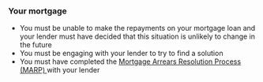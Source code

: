 ###  Your mortgage

  * You must be unable to make the repayments on your mortgage loan and your lender must have decided that this situation is unlikely to change in the future 
  * You must be engaging with your lender to try to find a solution 
  * You must have completed the [ Mortgage Arrears Resolution Process (MARP) ](/en/housing/owning-a-home/mortgage-arrears/mortgage-arrears-resolution-process/) with your lender 
